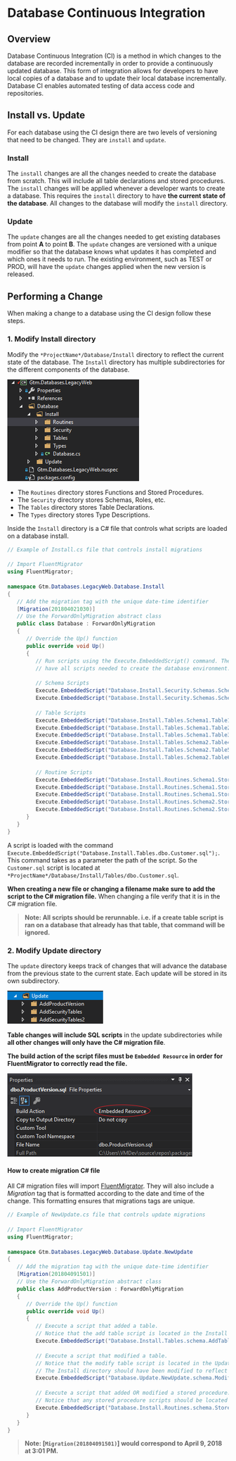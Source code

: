 # Database Continuous Integration
## Overview
Database Continuous Integration (CI) is a method in which changes to the database are recorded incrementally in order to provide a continuously updated database. This form of integration allows for developers to have local copies of a database and to update their local database incrementally. Database CI enables automated testing of data access code and repositories.

## Install vs. Update
For each database using the CI design there are two levels of versioning that need to be changed. They are `install` and `update`.

### Install
The `install` changes are all the changes needed to create the database from scratch. This will include all table declarations and stored procedures. The `install` changes will be applied whenever a developer wants to create a database. This requires the `install` directory to have **the current state of the database**. All changes to the database will modify the `install` directory.

### Update
The `update` changes are all the changes needed to get existing databases from point **A** to point **B**. The `update` changes are versioned with a unique modifier so that the database knows what updates it has completed and which ones it needs to run. The existing environment, such as TEST or PROD, will have the `update` changes applied when the new version is released.

## Performing a Change
When making a change to a database using the CI design follow these steps.

### 1. Modify Install directory

Modify the `*ProjectName*/Database/Install` directory to reflect the current state of the database. The `Install` directory has multiple subdirectories for the different components of the database. 

![Install folder](/images/LegacyWebInstallFolder.png)

* The `Routines` directory stores Functions and Stored Procedures.
* The `Security` directory stores Schemas, Roles, etc.
* The `Tables` directory stores Table Declarations.
* The `Types` directory stores Type Descriptions.

Inside the `Install` directory is a C# file that controls what scripts are loaded on a database install. 

```C#
// Example of Install.cs file that controls install migrations

// Import FluentMigrator
using FluentMigrator;

namespace Gtm.Databases.LegacyWeb.Database.Install
{
   // Add the migration tag with the unique date-time identifier
   [Migration(201804021030)]
   // Use the ForwardOnlyMigration abstract class
   public class Database : ForwardOnlyMigration
   {
      // Override the Up() function
      public override void Up()
      {
         // Run scripts using the Execute.EmbeddedScript() command. The install file will
         // have all scripts needed to create the database environment.
         
         // Schema Scripts
         Execute.EmbeddedScript("Database.Install.Security.Schemas.Schema1.sql");
         Execute.EmbeddedScript("Database.Install.Security.Schemas.Schema2.sql");
         
         // Table Scripts
         Execute.EmbeddedScript("Database.Install.Tables.Schema1.Table1.sql");
         Execute.EmbeddedScript("Database.Install.Tables.Schema1.Table2.sql");
         Execute.EmbeddedScript("Database.Install.Tables.Schema1.Table3.sql");
         Execute.EmbeddedScript("Database.Install.Tables.Schema2.Table4.sql");
         Execute.EmbeddedScript("Database.Install.Tables.Schema2.Table5.sql");
         Execute.EmbeddedScript("Database.Install.Tables.Schema2.Table6.sql");
         
         // Routine Scripts
         Execute.EmbeddedScript("Database.Install.Routines.Schema1.StoredProcedure1.sql");
         Execute.EmbeddedScript("Database.Install.Routines.Schema1.StoredProcedure2.sql");
         Execute.EmbeddedScript("Database.Install.Routines.Schema1.StoredProcedure3.sql");
         Execute.EmbeddedScript("Database.Install.Routines.Schema2.StoredProcedure4.sql");
         Execute.EmbeddedScript("Database.Install.Routines.Schema2.StoredProcedure5.sql");
      }
   }
}
```

A script is loaded with the command `Execute.EmbeddedScript("Database.Install.Tables.dbo.Customer.sql");`. This command takes as a parameter the path of the script. So the `Customer.sql` script is located at `*ProjectName*/Database/Install/Tables/dbo.Customer.sql`. 

**When creating a new file or changing a filename make sure to add the script to the C# migration file.** When changing a file verify that it is in the C# migration file. 

> **Note: All scripts should be rerunnable. i.e. if a create table script is ran on a database that already has that table, that command will be ignored.**

### 2. Modify Update directory

The `update` directory keeps track of changes that will advance the database from the previous state to the current state. Each update will be stored in its own subdirectory. 

![Update folder](/images/LegacyWebUpdateFolder.png)

**Table changes will include SQL scripts** in the update subdirectories while **all other changes will only have the C# migration file**. 

**The build action of the script files must be `Embedded Resource` in order for FluentMigrator to correctly read the file.**

![Embedded Resource](/images/LegacyWebEmbeddedResource.png)

#### How to create migration C# file

All C# migration files will import [FluentMigrator](https://github.com/fluentmigrator/fluentmigrator). They will also include a *Migration* tag that is formatted according to the date and time of the change. This formatting ensures that migrations tags are unique. 

```C#
// Example of NewUpdate.cs file that controls update migrations

// Import FluentMigrator
using FluentMigrator;

namespace Gtm.Databases.LegacyWeb.Database.Update.NewUpdate
{
   // Add the migration tag with the unique date-time identifier
   [Migration(201804091501)]
   // Use the ForwardOnlyMigration abstract class
   public class AddProductVersion : ForwardOnlyMigration
   {
      // Override the Up() function
      public override void Up()
      {
         // Execute a script that added a table.
         // Notice that the add table script is located in the Install directory
         Execute.EmbeddedScript("Database.Install.Tables.schema.AddTableScript.sql");
         
         // Execute a script that modified a table.
         // Notice that the modify table script is located in the Update directory
         // The Install directory should have been modified to reflect the action of this script.
         Execute.EmbeddedScript("Database.Update.NewUpdate.schema.ModifyTableScript.sql");
         
         // Execute a script that added OR modified a stored procedure.
         // Notice that any stored procedure scripts should be located in the Install directory
         Execute.EmbeddedScript("Database.Install.Routines.schema.StoredProcedureScript.sql");
      }
   }
}

```

> **Note: \[`Migration(201804091501)`\] would correspond to April 9, 2018 at 3:01 PM.**
